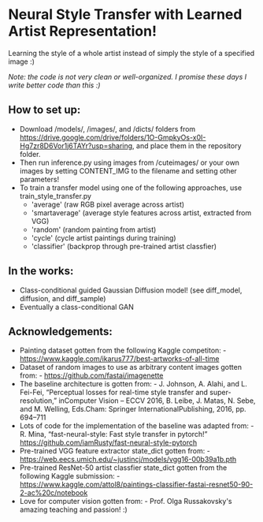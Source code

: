# Neural Style Transfer with Learned Artist Representation!

Learning the style of a whole artist instead of simply the style of a specified image :)

*Note: the code is not very clean or well-organized. I promise these days I write better code than this :)*

## How to set up:
  - Download /models/, /images/, and /dicts/ folders from https://drive.google.com/drive/folders/1O-GmpkyOs-x0I-Hg7zr8D6Vor1j6TAYr?usp=sharing, and place them in the repository folder.
  - Then run inference.py using images from /cuteimages/ or your own images by setting CONTENT_IMG to the filename and setting other parameters! 
  - To train a transfer model using one of the following approaches, use train_style_transfer.py
     - 'average' (raw RGB pixel average across artist)    
     - 'smartaverage' (average style features across artist, extracted from VGG)     
     - 'random' (random painting from artist)             
     - 'cycle' (cycle artist paintings during training)        
     - 'classifier' (backprop through pre-trained artist classfier)
     
     
## In the works:
  - Class-conditional guided Gaussian Diffusion model! (see diff_model, diffusion, and diff_sample)
  - Eventually a class-conditional GAN
 
## Acknowledgements:
  - Painting dataset gotten from the following Kaggle competiton:
        - https://www.kaggle.com/ikarus777/best-artworks-of-all-time
  - Dataset of random images to use as arbitrary content images gotten from:
        - https://github.com/fastai/imagenette
  - The baseline architecture is gotten from:
        - J. Johnson, A. Alahi, and L. Fei-Fei, “Perceptual losses for real-time style transfer and super-resolution,”
          inComputer Vision – ECCV 2016, B. Leibe, J. Matas, N. Sebe, and M. Welling, Eds.Cham: Springer InternationalPublishing, 2016, pp. 694–711
  - Lots of code for the implementation of the baseline was adapted from:
        - R. Mina, “fast-neural-style: Fast style transfer in pytorch!” https://github.com/iamRusty/fast-neural-style-pytorch
  - Pre-trained VGG feature extractor state_dict gotten from:
        - https://web.eecs.umich.edu/~justincj/models/vgg16-00b39a1b.pth
  - Pre-trained ResNet-50 artist classfier state_dict gotten from the following Kaggle submission:
        - https://www.kaggle.com/attol8/paintings-classifier-fastai-resnet50-90-2-ac%20c/notebook
  - Love for computer vision gotten from:
        - Prof. Olga Russakovsky's amazing teaching and passion! :)
